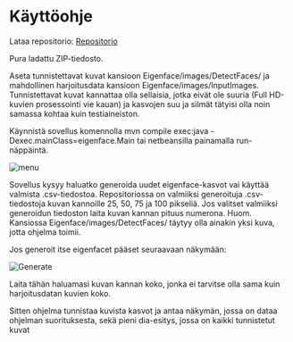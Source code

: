 # Käyttöohje

Lataa repositorio:
[Repositorio](https://github.com/tvaskisalo/Eigenface)

Pura ladattu ZIP-tiedosto.

Aseta tunnistettavat kuvat kansioon Eigenface/images/DetectFaces/ ja mahdollinen harjoitusdata kansioon Eigenface/images/InputImages.
Tunnistettavat kuvat kannattaa olla sellaisia, jotka eivät ole suuria (Full HD-kuvien prosessointi vie kauan) ja kasvojen suu ja silmät tätyisi olla noin samassa kohtaa kuin testiaineiston. 

Käynnistä sovellus komennolla mvn compile exec:java -Dexec.mainClass=eigenface.Main tai netbeansilla painamalla run-näppäintä.

![menu](https://user-images.githubusercontent.com/61991314/92310192-915a7e00-efb4-11ea-9c36-5c5ae1f9198b.PNG)

Sovellus kysyy haluatko generoida uudet eigenface-kasvot vai käyttää valmista .csv-tiedostoa.
Repositoriossa on valmiiksi generoituja .csv-tiedostoja kuvan kannoille 25, 50, 75 ja 100 pikseliä.
Jos valitset valmiiksi generoidun tiedoston laita kuvan kannan pituus numerona. Huom. Kansiossa Eigenface/images/DetectFaces/ täytyy olla ainakin yksi kuva, jotta ohjelma toimii.

Jos generoit itse eigenfacet pääset seuraavaan näkymään:

![Generate](https://user-images.githubusercontent.com/61991314/92310179-7daf1780-efb4-11ea-8e29-370d494c1bae.PNG)

Laita tähän haluamasi kuvan kannan koko, jonka ei tarvitse olla sama kuin harjoitusdatan kuvien koko.

Sitten ohjelma tunnistaa kuvista kasvot ja antaa näkymän, jossa on dataa ohjelman suorituksesta, sekä pieni dia-esitys, jossa on kaikki tunnistetut kuvat
